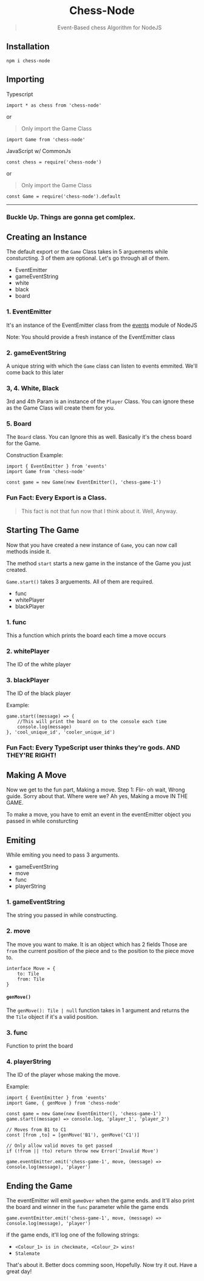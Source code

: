 <div align="center">

# Chess-Node
> Event-Based chess Algorithm for NodeJS

</div>

## Installation

```SH
npm i chess-node
```

## Importing

Typescript

```TS
import * as chess from 'chess-node'
```
or
> Only import the Game Class
```TS
import Game from 'chess-node'
```

JavaScript w/ CommonJs
```JS 
const chess = require('chess-node')
```
or
> Only import the Game Class
```JS
const Game = require('chess-node').default
```
-----------------
### Buckle Up. Things are gonna get comlplex.

## Creating an Instance

The default export or the `Game` Class takes in 5 arguements while consturcting. 3 of them are optional. Let's go through all of them.

- EventEmitter
- gameEventString
- white
- black
- board

### 1. EventEmitter

It's an instance of the EventEmitter class from the [events](https://nodejs.org/api/events.html) module of NodeJS

Note: You should provide a fresh instance of the EventEmitter class

### 2. gameEventString

A unique string with which the `Game` class can listen to events emmited. We'll come back to this later

### 3, 4. White, Black

3rd and 4th Param is an instance of the `Player` Class. You can ignore these as the Game Class will create them for you.

### 5. Board

The `Board` class. You can Ignore this as well. Basically it's the chess board for the Game.


Construction Example:

```TS
import { EventEmitter } from 'events'
import Game from 'chess-node'

const game = new Game(new EventEmitter(), 'chess-game-1')

```

### **Fun Fact: Every Export is a Class.**
> This fact is not that fun now that I think about it. Well, Anyway.

## Starting The Game

Now that you have created a new instance of `Game`, you can now call methods inside it.

The method `start` starts a new game in the instance of the Game you just created.

`Game.start()` takes 3 arguements. All of them are required.

- func
- whitePlayer
- blackPlayer

### 1. func

This a function which prints the board each time a move occurs

### 2. whitePlayer 

The ID of the white player

### 3. blackPlayer

The ID of the black player

Example:

```TS
game.start((message) => {
    //This will print the board on to the console each time
    console.log(message)
}, 'cool_unique_id', 'cooler_unique_id')
```

### **Fun Fact: Every TypeScript user thinks they're gods. AND THEY'RE RIGHT!**

## Making A Move

Now we get to the fun part, Making a move. Step 1: Flir- oh wait, Wrong guide. Sorry about that. Where were we? Ah yes, Making a move IN THE GAME. 

To make a move, you have to emit an event in the eventEmitter object you passed in while consturcting

## Emiting

While emiting you need to pass 3 arguments.

- gameEventString
- move
- func
- playerString

### 1. gameEventString
The string you passed in while constructing.

### 2. move
The move you want to make.
It is an object which has 2 fields 
Those are `from` the current position of the piece and `to` the position to the piece move to.
```TS
interface Move = {
    to: Tile
    from: Tile
}
```
#### `genMove()`
The `genMove(): Tile | null` function takes in 1 argument and returns the the `Tile` object if it's a valid position.

### 3. func
Function to print the board

### 4. playerString

The ID of the player whose making the move.

Example: 
```TS
import { EventEmitter } from 'events'
import Game, { genMove } from 'chess-node'

const game = new Game(new EventEmitter(), 'chess-game-1')
game.start((message) => console.log, 'player_1', 'player_2')

// Moves from B1 to C1
const [from ,to] = [genMove('B1'), genMove('C1')]

// Only allow valid moves to get passed
if (!from || !to) return throw new Error('Invalid Move')

game.eventEmitter.emit('chess-game-1', move, (message) => console.log(message), 'player')
```
## Ending the Game

The eventEmitter will emit `gameOver` when the game ends.
and It'll also print the board and winner in the `func` parameter while the game ends
```TS
game.eventEmitter.emit('chess-game-1', move, (message) => console.log(message), 'player')
```

if the game ends, it'll log one of the following strings: 

- `<Colour_1> is in checkmate, <Colour_2> wins!`
- `Stalemate`

That's about it. Better docs comming soon, Hopefully. Now try it out. Have a great day!